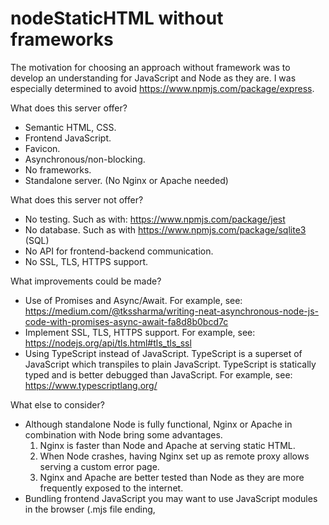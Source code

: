 # nodeStaticHTML without frameworks

The motivation for choosing an approach without framework was to develop an understanding for JavaScript and Node as they are.
I was especially determined to avoid https://www.npmjs.com/package/express.

What does this server offer?
- Semantic HTML, CSS.
- Frontend JavaScript.
- Favicon.
- Asynchronous/non-blocking.
- No frameworks.
- Standalone server. (No Nginx or Apache needed)

What does this server not offer?
- No testing. Such as with: https://www.npmjs.com/package/jest
- No database. Such as with https://www.npmjs.com/package/sqlite3 (SQL)
- No API for frontend-backend communication.
- No SSL, TLS, HTTPS support.

What improvements could be made?
- Use of Promises and Async/Await. For example, see:
  https://medium.com/@tkssharma/writing-neat-asynchronous-node-js-code-with-promises-async-await-fa8d8b0bcd7c
- Implement SSL, TLS, HTTPS support. For example, see:
  https://nodejs.org/api/tls.html#tls_tls_ssl
- Using TypeScript instead of JavaScript. TypeScript is a superset of JavaScript which transpiles to plain JavaScript.
  TypeScript is statically typed and is better debugged than JavaScript. For example, see:
  https://www.typescriptlang.org/
  
What else to consider?
- Although standalone Node is fully functional, Nginx or Apache in combination with Node bring some advantages.
  1. Nginx is faster than Node and Apache at serving static HTML.
  2. When Node crashes, having Nginx set up as remote proxy allows serving a custom error page.
  3. Nginx and Apache are better tested than Node as they are more frequently exposed to the internet.
- Bundling frontend JavaScript you may want to use JavaScript modules in the browser (.mjs file ending, <script type="module">, import and export).
  For example see: https://developers.google.com/web/fundamentals/primers/modules

What about coding style?
- I didn't use semicolons. JavaScript uses Automatic Semicolon Insertion (ASI). Semicolons are therefore not necessary, at all.
  However, it is a personal preference not to use semicolons.
  Google publishes a JavaScript Style Guide which requires the use of semicolons. See:
  https://google.github.io/styleguide/jsguide.html#formatting-semicolons-are-required
- Use const over let over var. See:
  https://google.github.io/styleguide/jsguide.html#features-use-const-and-let
- Enforcement of accessibility (ARIA conformity, keyboard navigation) is easily ensured using Semantic HTML. See for example:
  https://codeburst.io/seven-ways-to-make-your-web-app-more-accessible-411a8c716fcb




